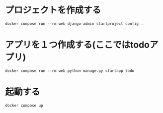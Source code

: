 # プロジェクトを作成する
`docker compose run --rm web django-admin startproject config .`
# アプリを１つ作成する(ここではtodoアプリ)
`docker compose run --rm web python manage.py startapp todo`
# 起動する
`docker compose up`